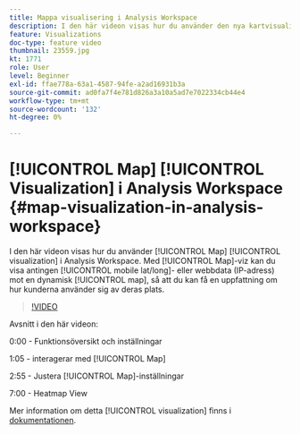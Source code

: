 ```yaml
---
title: Mappa visualisering i Analysis Workspace
description: I den här videon visas hur du använder den nya kartvisualiseringen i Analysis Workspace. Med kartviz kan du visa antingen mobildata (lat/long) eller webbdata (IP-adress) mot en dynamisk karta, så att du kan få en uppfattning om hur kunderna använder sig av deras plats.
feature: Visualizations
doc-type: feature video
thumbnail: 23559.jpg
kt: 1771
role: User
level: Beginner
exl-id: ffae778a-63a1-4587-94fe-a2ad16931b3a
source-git-commit: ad0fa7f4e781d826a3a10a5ad7e7022334cb44e4
workflow-type: tm+mt
source-wordcount: '132'
ht-degree: 0%

---
```


# [!UICONTROL Map] [!UICONTROL Visualization] i Analysis Workspace {#map-visualization-in-analysis-workspace}

I den här videon visas hur du använder [!UICONTROL Map] [!UICONTROL visualization] i Analysis Workspace. Med [!UICONTROL Map]-viz kan du visa antingen [!UICONTROL mobile lat/long]- eller webbdata (IP-adress) mot en dynamisk [!UICONTROL map], så att du kan få en uppfattning om hur kunderna använder sig av deras plats.

>[!VIDEO](https://video.tv.adobe.com/v/23559/?quality=12)

Avsnitt i den här videon:

0:00 - Funktionsöversikt och inställningar

1:05 - interagerar med [!UICONTROL Map]

2:55 - Justera [!UICONTROL Map]-inställningar

7:00 - Heatmap View

Mer information om detta [!UICONTROL visualization] finns i [dokumentationen](https://experienceleague.adobe.com/docs/analytics/analyze/analysis-workspace/visualizations/map-visualization.html?lang=en).
